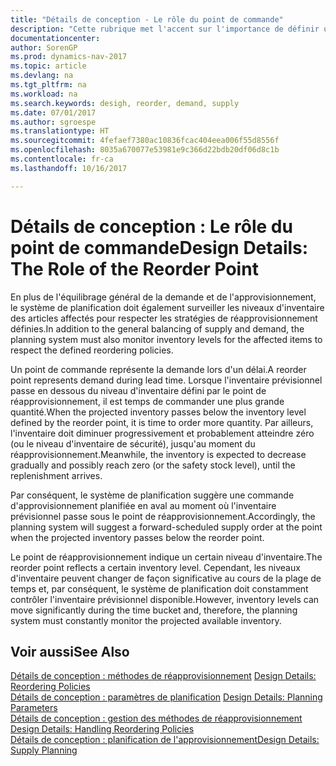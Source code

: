 ```yaml
---
title: "Détails de conception - Le rôle du point de commande"
description: "Cette rubrique met l'accent sur l'importance de définir un point de réapprovisionnement, afin de déterminer quand commander plus d'inventaire."
documentationcenter: 
author: SorenGP
ms.prod: dynamics-nav-2017
ms.topic: article
ms.devlang: na
ms.tgt_pltfrm: na
ms.workload: na
ms.search.keywords: desigh, reorder, demand, supply
ms.date: 07/01/2017
ms.author: sgroespe
ms.translationtype: HT
ms.sourcegitcommit: 4fefaef7380ac10836fcac404eea006f55d8556f
ms.openlocfilehash: 8035a670077e53981e9c366d22bdb20df06d8c1b
ms.contentlocale: fr-ca
ms.lasthandoff: 10/16/2017

---
```

# <a name="design-details-the-role-of-the-reorder-point"></a><span data-ttu-id="cf512-103">Détails de conception : Le rôle du point de commande</span><span class="sxs-lookup"><span data-stu-id="cf512-103">Design Details: The Role of the Reorder Point</span></span>
<span data-ttu-id="cf512-104">En plus de l'équilibrage général de la demande et de l'approvisionnement, le système de planification doit également surveiller les niveaux d'inventaire des articles affectés pour respecter les stratégies de réapprovisionnement définies.</span><span class="sxs-lookup"><span data-stu-id="cf512-104">In addition to the general balancing of supply and demand, the planning system must also monitor inventory levels for the affected items to respect the defined reordering policies.</span></span>  
  
<span data-ttu-id="cf512-105">Un point de commande représente la demande lors d'un délai.</span><span class="sxs-lookup"><span data-stu-id="cf512-105">A reorder point represents demand during lead time.</span></span> <span data-ttu-id="cf512-106">Lorsque l'inventaire prévisionnel passe en dessous du niveau d'inventaire défini par le point de réapprovisionnement, il est temps de commander une plus grande quantité.</span><span class="sxs-lookup"><span data-stu-id="cf512-106">When the projected inventory passes below the inventory level defined by the reorder point, it is time to order more quantity.</span></span> <span data-ttu-id="cf512-107">Par ailleurs, l'inventaire doit diminuer progressivement et probablement atteindre zéro (ou le niveau d'inventaire de sécurité), jusqu'au moment du réapprovisionnement.</span><span class="sxs-lookup"><span data-stu-id="cf512-107">Meanwhile, the inventory is expected to decrease gradually and possibly reach zero (or the safety stock level), until the replenishment arrives.</span></span>  
  
<span data-ttu-id="cf512-108">Par conséquent, le système de planification suggère une commande d'approvisionnement planifiée en aval au moment où l'inventaire prévisionnel passe sous le point de réapprovisionnement.</span><span class="sxs-lookup"><span data-stu-id="cf512-108">Accordingly, the planning system will suggest a forward-scheduled supply order at the point when the projected inventory passes below the reorder point.</span></span>  
  
<span data-ttu-id="cf512-109">Le point de réapprovisionnement indique un certain niveau d'inventaire.</span><span class="sxs-lookup"><span data-stu-id="cf512-109">The reorder point reflects a certain inventory level.</span></span> <span data-ttu-id="cf512-110">Cependant, les niveaux d'inventaire peuvent changer de façon significative au cours de la plage de temps et, par conséquent, le système de planification doit constamment contrôler l'inventaire prévisionnel disponible.</span><span class="sxs-lookup"><span data-stu-id="cf512-110">However, inventory levels can move significantly during the time bucket and, therefore, the planning system must constantly monitor the projected available inventory.</span></span>  
  
## <a name="see-also"></a><span data-ttu-id="cf512-111">Voir aussi</span><span class="sxs-lookup"><span data-stu-id="cf512-111">See Also</span></span>  
<span data-ttu-id="cf512-112">[Détails de conception : méthodes de réapprovisionnement](design-details-reordering-policies.md) </span><span class="sxs-lookup"><span data-stu-id="cf512-112">[Design Details: Reordering Policies](design-details-reordering-policies.md) </span></span>  
<span data-ttu-id="cf512-113">[Détails de conception : paramètres de planification](design-details-planning-parameters.md) </span><span class="sxs-lookup"><span data-stu-id="cf512-113">[Design Details: Planning Parameters](design-details-planning-parameters.md) </span></span>  
<span data-ttu-id="cf512-114">[Détails de conception : gestion des méthodes de réapprovisionnement](design-details-handling-reordering-policies.md) </span><span class="sxs-lookup"><span data-stu-id="cf512-114">[Design Details: Handling Reordering Policies](design-details-handling-reordering-policies.md) </span></span>  
[<span data-ttu-id="cf512-115">Détails de conception : planification de l'approvisionnement</span><span class="sxs-lookup"><span data-stu-id="cf512-115">Design Details: Supply Planning</span></span>](design-details-supply-planning.md)
